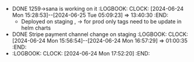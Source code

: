 - DONE 1259->sana is working on it
  :LOGBOOK:
  CLOCK: [2024-06-24 Mon 15:28:53]--[2024-06-25 Tue 05:09:23] =>  13:40:30
  :END:
	- Deployed on staging , -> for prod only tags need to be update in helm charts
- DONE Stripe payment channel change on staging
  :LOGBOOK:
  CLOCK: [2024-06-24 Mon 15:56:54]--[2024-06-24 Mon 16:57:29] =>  01:00:35
  :END:
- :LOGBOOK:
  CLOCK: [2024-06-24 Mon 17:52:20]
  :END: